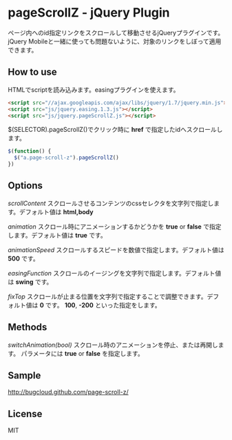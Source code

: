 # pageScrollZ - jQuery Plugin

ページ内へのid指定リンクをスクロールして移動させるjQueryプラグインです。
jQuery Mobileと一緒に使っても問題ないように、対象のリンクをしぼって適用できます。

## How to use
HTMLでscriptを読み込みます。easingプラグインを使えます。
```html
<script src="//ajax.googleapis.com/ajax/libs/jquery/1.7/jquery.min.js"></script>
<script src="js/jquery.easing.1.3.js"></script>
<script src="js/jquery.pageScrollZ.js"></script>
```

$(SELECTOR).pageScrollZ()でクリック時に
**href**
で指定したidへスクロールします。

```javascript
$(function() {
  $("a.page-scroll-z").pageScrollZ()
})
```

## Options

*scrollContent*
スクロールさせるコンテンツのcssセレクタを文字列で指定します。デフォルト値は
**html,body**

*animation*
スクロール時にアニメーションするかどうかを
**true**
 or
**false**
で指定します。デフォルト値は
**true**
です。

*animationSpeed*
スクロールするスピードを数値で指定します。デフォルト値は
**500**
です。

*easingFunction*
スクロールのイージングを文字列で指定します。デフォルト値は
**swing**
です。

*fixTop*
スクロールが止まる位置を文字列で指定することで調整できます。デフォルト値は
**0**
です。
**100**,
**-200**
といった指定をします。
## Methods

*switchAnimation(bool)*
スクロール時のアニメーションを停止、または再開します。
パラメータには
**true**
 or
**false**
を指定します。

## Sample
http://bugcloud.github.com/page-scroll-z/

## License
MIT
